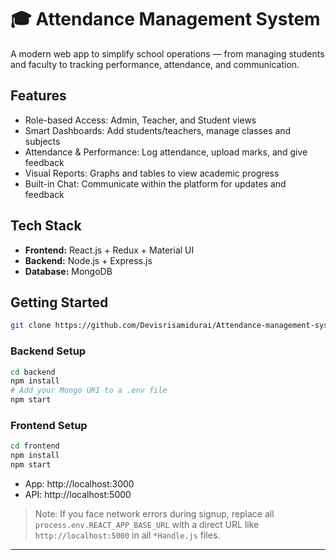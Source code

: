 # 🎓 Attendance Management System

A modern web app to simplify school operations — from managing students and faculty to tracking performance, attendance, and communication.

##  Features

- Role-based Access: Admin, Teacher, and Student views
- Smart Dashboards: Add students/teachers, manage classes and subjects
- Attendance & Performance: Log attendance, upload marks, and give feedback
- Visual Reports: Graphs and tables to view academic progress
- Built-in Chat: Communicate within the platform for updates and feedback

##  Tech Stack

- **Frontend:** React.js + Redux + Material UI
- **Backend:** Node.js + Express.js
- **Database:** MongoDB

## Getting Started

```bash
git clone https://github.com/Devisrisamidurai/Attendance-management-system.git
```

### Backend Setup
```bash
cd backend
npm install
# Add your Mongo URI to a .env file
npm start
```

### Frontend Setup
```bash
cd frontend
npm install
npm start
```

- App: http://localhost:3000
- API: http://localhost:5000

> Note: If you face network errors during signup, replace all `process.env.REACT_APP_BASE_URL` with a direct URL like `http://localhost:5000` in all `*Handle.js` files.


---



